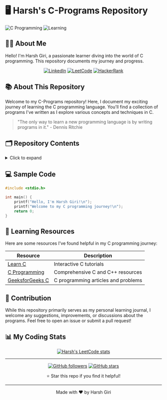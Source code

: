 # 🖥️ Harsh's C-Programs Repository

![C Programming](https://img.shields.io/badge/C-Programming-blue?style=for-the-badge&logo=c)
![Learning](https://img.shields.io/badge/Status-Learning-brightgreen?style=for-the-badge)

## 👨‍💻 About Me

Hello! I'm Harsh Giri, a passionate learner diving into the world of C programming. This repository documents my journey and progress.

<div align="center">

[![LinkedIn](https://img.shields.io/badge/LinkedIn-Connect-blue?style=for-the-badge&logo=linkedin)](https://www.linkedin.com/in/harsh-giri-92b5032a4/)
[![LeetCode](https://img.shields.io/badge/LeetCode-Profile-orange?style=for-the-badge&logo=leetcode)](https://leetcode.com/u/Harsh-Giri)
[![HackerRank](https://img.shields.io/badge/HackerRank-Profile-green?style=for-the-badge&logo=hackerrank)](https://www.hackerrank.com/profile/giri_harsh)

</div>

## 📚 About This Repository

Welcome to my C-Programs repository! Here, I document my exciting journey of learning the C programming language. You'll find a collection of programs I've written as I explore various concepts and techniques in C.

> "The only way to learn a new programming language is by writing programs in it." - Dennis Ritchie

## 🗂️ Repository Contents

<details>
<summary>Click to expand</summary>

- 🔤 Basic syntax and structure
- 🔀 Control flow (if-else, loops)
- 🧩 Functions and modular programming
- 📊 Arrays and strings
- 🔍 Pointers and memory management
- 📁 File I/O operations
- 🏗️ Data structures (linked lists, stacks, queues)
- 🧮 Algorithm implementations

</details>

## 💻 Sample Code

```c
#include <stdio.h>

int main() {
    printf("Hello, I'm Harsh Giri!\n");
    printf("Welcome to my C programming journey!\n");
    return 0;
}
```

## 📘 Learning Resources

Here are some resources I've found helpful in my C programming journey:

| Resource | Description |
|----------|-------------|
| [Learn C](https://www.learn-c.org/) | Interactive C tutorials |
| [C Programming](https://www.cprogramming.com/) | Comprehensive C and C++ resources |
| [GeeksforGeeks C](https://www.geeksforgeeks.org/c-programming-language/) | C programming articles and problems |

## 🤝 Contribution

While this repository primarily serves as my personal learning journal, I welcome any suggestions, improvements, or discussions about the programs. Feel free to open an issue or submit a pull request!

## 📊 My Coding Stats

<div align="center">

[![Harsh's LeetCode stats](https://leetcode-stats-six.vercel.app/api?username=Harsh-Giri&theme=dark)](https://leetcode.com/u/Harsh-Giri)

</div>

---

<div align="center">

[![GitHub followers](https://img.shields.io/github/followers/giri-harsh?label=Follow&style=social)](https://github.com/giri-harsh)
[![GitHub stars](https://img.shields.io/github/stars/giri-harsh/C-Programs?style=social)](https://github.com/giri-harsh/C-Programs)

⭐ Star this repo if you find it helpful!

</div>

---

<div align="center">
Made with ❤️ by Harsh Giri
</div>

